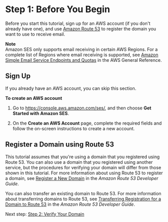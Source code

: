 # Step 1: Before You Begin<a name="receiving-email-getting-started-before"></a>

Before you start this tutorial, sign up for an AWS account \(if you don't already have one\), and use [Amazon Route 53](https://docs.aws.amazon.com/Route53/latest/DeveloperGuide/Welcome.html) to register the domain you want to use to receive email\.

**Note**  
Amazon SES only supports email receiving in certain AWS Regions\. For a complete list of Regions where email receiving is supported, see [Amazon Simple Email Service Endpoints and Quotas](https://docs.aws.amazon.com/general/latest/gr/ses) in the AWS General Reference\.

## Sign Up<a name="receiving-email-getting-started-sign-up"></a>

If you already have an AWS account, you can skip this section\.

**To create an AWS account**

1. Go to [https://console\.aws\.amazon\.com/ses/](https://console.aws.amazon.com/ses/), and then choose **Get Started with Amazon SES**\.

1. On the **Create an AWS Account** page, complete the required fields and follow the on\-screen instructions to create a new account\.

## Register a Domain using Route 53<a name="receiving-email-getting-started-domain"></a>

This tutorial assumes that you're using a domain that you registered using Route 53\. You can also use a domain that you registered using another service, but the procedures for verifying your domain will differ from those shown in this tutorial\. For more information about using Route 53 to register a domain, see [Register a New Domain](https://docs.aws.amazon.com/Route53/latest/DeveloperGuide/domain-register.html) in the *Amazon Route 53 Developer Guide*\.

You can also transfer an existing domain to Route 53\. For more information about transferring domains to Route 53, see [Transferring Registration for a Domain to Route 53](https://docs.aws.amazon.com/Route53/latest/DeveloperGuide/domain-transfer-to-route-53.html) in the *Amazon Route 53 Developer Guide*\.

Next step: [Step 2: Verify Your Domain](receiving-email-getting-started-verify.md)